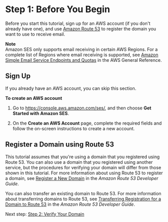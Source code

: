 # Step 1: Before You Begin<a name="receiving-email-getting-started-before"></a>

Before you start this tutorial, sign up for an AWS account \(if you don't already have one\), and use [Amazon Route 53](https://docs.aws.amazon.com/Route53/latest/DeveloperGuide/Welcome.html) to register the domain you want to use to receive email\.

**Note**  
Amazon SES only supports email receiving in certain AWS Regions\. For a complete list of Regions where email receiving is supported, see [Amazon Simple Email Service Endpoints and Quotas](https://docs.aws.amazon.com/general/latest/gr/ses) in the AWS General Reference\.

## Sign Up<a name="receiving-email-getting-started-sign-up"></a>

If you already have an AWS account, you can skip this section\.

**To create an AWS account**

1. Go to [https://console\.aws\.amazon\.com/ses/](https://console.aws.amazon.com/ses/), and then choose **Get Started with Amazon SES**\.

1. On the **Create an AWS Account** page, complete the required fields and follow the on\-screen instructions to create a new account\.

## Register a Domain using Route 53<a name="receiving-email-getting-started-domain"></a>

This tutorial assumes that you're using a domain that you registered using Route 53\. You can also use a domain that you registered using another service, but the procedures for verifying your domain will differ from those shown in this tutorial\. For more information about using Route 53 to register a domain, see [Register a New Domain](https://docs.aws.amazon.com/Route53/latest/DeveloperGuide/domain-register.html) in the *Amazon Route 53 Developer Guide*\.

You can also transfer an existing domain to Route 53\. For more information about transferring domains to Route 53, see [Transferring Registration for a Domain to Route 53](https://docs.aws.amazon.com/Route53/latest/DeveloperGuide/domain-transfer-to-route-53.html) in the *Amazon Route 53 Developer Guide*\.

Next step: [Step 2: Verify Your Domain](receiving-email-getting-started-verify.md)